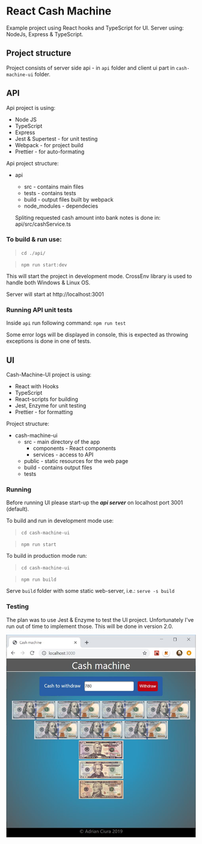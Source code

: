 # React Cash Machine

Example project using React hooks and TypeScript for UI. Server using: NodeJs, Express & TypeScript.

## Project structure

Project consists of server side api - in `api` folder and client ui part in `cash-machine-ui` folder.

## API

Api project is using:

- Node JS
- TypeScript
- Express
- Jest & Supertest - for unit testing
- Webpack - for project build
- Prettier - for auto-formating

Api project structure:

- api

  - src - contains main files
  - tests - contains tests
  - build - output files built by webpack
  - node_modules - dependecies

  Spliting requested cash amount into bank notes is done in: api/src/cashService.ts

### To build & run use:

> `cd ./api/`

> `npm run start:dev`

This will start the project in development mode.
CrossEnv library is used to handle both Windows & Linux OS.

Server will start at http://localhost:3001

### Running API unit tests

Inside `api` run following command:
`npm run test`

Some error logs will be displayed in console, this is expected as throwing exceptions is done in one of tests.

## UI

Cash-Machine-UI project is using:

- React with Hooks
- TypeScript
- React-scripts for building
- Jest, Enzyme for unit testing
- Prettier - for formatting

Project structure:

- cash-machine-ui
  - src - main directory of the app
    - components - React components
    - services - access to API
  - public - static resources for the web page
  - build - contains output files
  - tests

### Running

Before running UI please start-up the **_api server_** on localhost port 3001 (default).

To build and run in development mode use:

> `cd cash-machine-ui`

> `npm run start`

To build in production mode run:

> `cd cash-machine-ui`

> `npm run build`

Serve `build` folder with some static web-server, i.e.:
`serve -s build`

### Testing

The plan was to use Jest & Enzyme to test the UI project.
Unfortunately I've run out of time to implement those.
This will be done in version 2.0.

![React Cash Machine UI Screenshot](https://github.com/aciura/react-cash-machine/blob/master/Screenshot.jpg)
